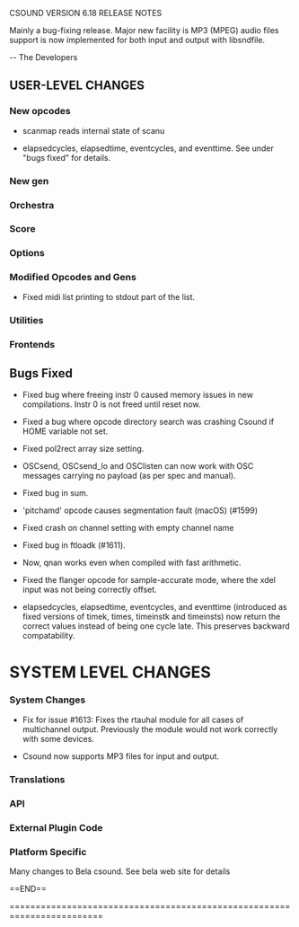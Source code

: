 CSOUND VERSION 6.18 RELEASE NOTES

Mainly a bug-fixing release.  Major new facility is MP3 (MPEG) audio
files support is now implemented for both input and output with libsndfile.

-- The Developers

## USER-LEVEL CHANGES

### New opcodes

- scanmap reads internal state of scanu

- elapsedcycles, elapsedtime, eventcycles, and eventtime. See under
  "bugs fixed" for details.

### New gen

### Orchestra

### Score

### Options

### Modified Opcodes and Gens

- Fixed midi list printing to stdout part of the list.

### Utilities


### Frontends


## Bugs Fixed

- Fixed bug where freeing instr 0 caused memory issues in new
  compilations. Instr 0 is not freed until reset now.

- Fixed a bug where opcode directory search was crashing Csound if HOME
  variable not set.

- Fixed pol2rect array size setting.

- OSCsend, OSCsend_lo and OSClisten can now work with OSC messages
  carrying no payload (as per spec and manual).

- Fixed bug in sum.

- 'pitchamd' opcode causes segmentation fault (macOS) (#1599)

- Fixed crash on channel setting with empty channel name

- Fixed bug in ftloadk (#1611).

- Now, qnan works even when compiled with fast arithmetic.

- Fixed the flanger opcode for sample-accurate mode, where the xdel input was
not being correctly offset.

- elapsedcycles, elapsedtime, eventcycles, and eventtime (introduced as
  fixed versions of timek, times, timeinstk and timeinsts) now return
  the correct values instead of being one cycle late.  This preserves
  backward compatability.

# SYSTEM LEVEL CHANGES

### System Changes

-  Fix for issue #1613:
   Fixes the rtauhal module for all cases of multichannel output. Previously the
   module would not work correctly with some devices.

-  Csound now supports MP3 files for input and output.

### Translations

### API


### External Plugin Code


### Platform Specific

Many changes to Bela csound.  See bela web site for details

==END==

========================================================================


